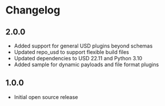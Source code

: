 # Changelog

## 2.0.0

- Added support for general USD plugins beyond schemas
- Updated repo_usd to support flexible build files
- Updated dependencies to USD 22.11 and Python 3.10
- Added sample for dynamic payloads and file format plugins

## 1.0.0

- Initial open source release